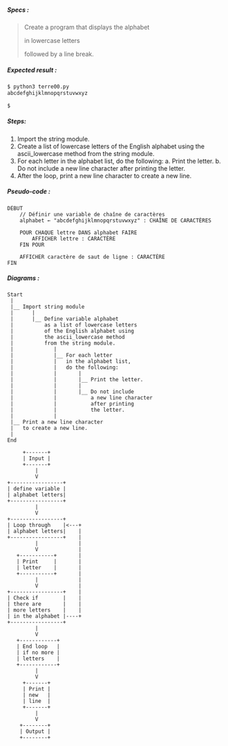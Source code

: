 ##### Specs :

> Create a program that displays the alphabet
> 
> in lowercase letters
>
> followed by a line break.


##### Expected result :

```zsh
$ python3 terre00.py
abcdefghijklmnopqrstuvwxyz

$ 
```

##### Steps:

1. Import the string module.
2. Create a list of lowercase letters of the English alphabet using the ascii_lowercase method from the string module.
3. For each letter in the alphabet list, do the following:
   a. Print the letter.
   b. Do not include a new line character after printing the letter.
4. After the loop, print a new line character to create a new line.


##### Pseudo-code :

```
DÉBUT
    // Définir une variable de chaîne de caractères
    alphabet ← "abcdefghijklmnopqrstuvwxyz" : CHAÎNE DE CARACTÈRES

    POUR CHAQUE lettre DANS alphabet FAIRE
        AFFICHER lettre : CARACTÈRE
    FIN POUR

    AFFICHER caractère de saut de ligne : CARACTÈRE
FIN
```


##### Diagrams :

```
Start
 |
 |__ Import string module
 |      |
 |      |__ Define variable alphabet
 |          as a list of lowercase letters 
 |          of the English alphabet using 
 |          the ascii_lowercase method 
 |          from the string module.
 |             |
 |             |__ For each letter
 |             |   in the alphabet list, 
 |             |   do the following:
 |             |       |
 |             |       |__ Print the letter.
 |             |       |
 |             |       |__ Do not include                   
 |             |           a new line character
 |             |           after printing
 |             |           the letter.
 |             |
 |__ Print a new line character
 |   to create a new line.
 |
End
```

```
     +-------+
     | Input |
     +-------+
         |
         V
+-----------------+
| define variable |
| alphabet letters|
+-----------------+ 
         |
         V
+-----------------+
| Loop through    |<---+
| alphabet letters|    |
+-----------------+    |
         |             |
         V             |
   +-----------+       |
   | Print     |       |
   | letter    |       |
   +-----------+       |
         |             |
         V             |
+-----------------+    |
| Check if        |    |
| there are       |    |
| more letters    |    |
| in the alphabet |----+
+-----------------+
         |
         V
   +------------+
   | End loop   |
   | if no more |
   | letters    |
   +------------+
         |
         V
     +-------+
     | Print |
     | new   |
     | line  |
     +-------+
         |
         V
    +--------+
    | Output |
    +--------+
```
